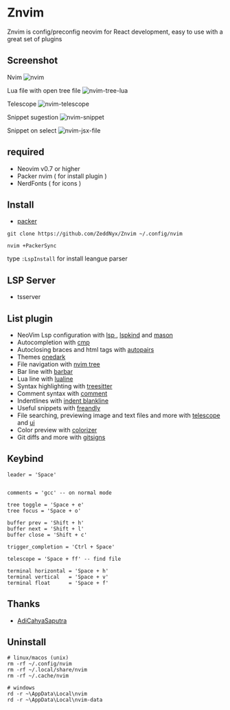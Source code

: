 # Znvim
Znvim is config/preconfig neovim for React development, easy to use with a great set of plugins 

## Screenshot
Nvim
![nvim](https://user-images.githubusercontent.com/96564938/208034855-732c0c3e-38af-4c9c-adf1-6b10cd00e001.png)

Lua file with open tree file
![nvim-tree-lua](https://user-images.githubusercontent.com/96564938/208034884-890e5d99-183a-44f3-9feb-27b0e968959a.png)

Telescope
![nvim-telescope](https://user-images.githubusercontent.com/96564938/208034985-8b5fbb2c-18a1-492a-93c2-0ea9450f8bfb.png)

Snippet sugestion
![nvim-snippet](https://user-images.githubusercontent.com/96564938/208035011-bf23235d-c04f-4698-836d-0beb806d86af.png)

Snippet on select
![nvim-jsx-file](https://user-images.githubusercontent.com/96564938/208035025-f6d280ac-19dc-421f-bdda-889fc4554292.png)





## required
- Neovim v0.7 or higher
- Packer nvim ( for install plugin )
- NerdFonts ( for icons ) 


## **Install**
- [packer](https://github.com/wbthomason/packer.nvim)
```
git clone https://github.com/ZeddNyx/Znvim ~/.config/nvim

nvim +PackerSync
```
type `:LspInstall` for install leangue parser


## **LSP** Server 

- tsserver


## **List** plugin

- NeoVim Lsp configuration with [lsp ](https://github.com/neovim/nvim-lspconfig), [lspkind](https://github.com/onsails/lspkind.nvim) and [mason](https://github.com/williamboman/mason.nvim)
- Autocompletion with [cmp](https://github.com/hrsh7th/nvim-cmp)
- Autoclosing braces and html tags with [autopairs](https://github.com/windwp/nvim-autopairs)
- Themes [onedark ](https://github.com/navarasu/onedark.nvim)
- File navigation with [nvim tree](https://github.com/kyazdani42/nvim-tree.lua)
- Bar line with [barbar](https://github.com/romgrk/barbar.nvim)
- Lua line with [lualine](https://github.com/nvim-lualine/lualine.nvim)
- Syntax highlighting with [treesitter](https://github.com/nvim-treesitter/nvim-treesitter)
- Comment syntax with [comment](https://github.com/numToStr/Comment.nvim)
- Indentlines with [indent blankline](https://github.com/lukas-reineke/indent-blankline.nvim)
- Useful snippets with [freandly](https://github.com/rafamadriz/friendly-snippets)
- File searching, previewing image and text files and more with [telescope](https://github.com/nvim-telescope/telescope.nvim) and [ui](https://github.com/nvim-telescope/telescope-ui-select.nvim)
- Color preview with [colorizer](https://github.com/NvChad/nvim-colorizer)
- Git diffs and more with [gitsigns](https://github.com/lewis6991/gitsigns.nvim)


## Keybind 
```
leader = 'Space'


comments = 'gcc' -- on normal mode 

tree toggle = 'Space + e'
tree focus = 'Space + o'

buffer prev = 'Shift + h'
buffer next = 'Shift + l'
buffer close = 'Shift + c'

trigger_completion = 'Ctrl + Space'

telescope = 'Space + ff' -- find file 

terminal horizontal = 'Space + h'
terminal vertical   = 'Space + v'
terminal float      = 'Space + f'
```


## Thanks
- [AdiCahyaSaputra](https://github.com/AdiCahyaSaputra) 

## Uninstall
```
# linux/macos (unix)
rm -rf ~/.config/nvim
rm -rf ~/.local/share/nvim
rm -rf ~/.cache/nvim

# windows
rd -r ~\AppData\Local\nvim
rd -r ~\AppData\Local\nvim-data
```

